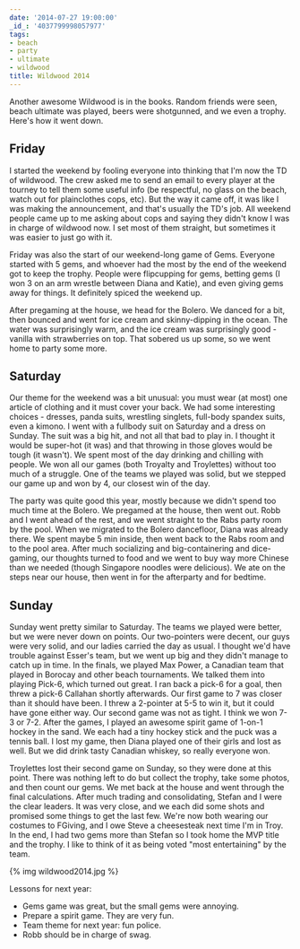 ```yaml
---
date: '2014-07-27 19:00:00'
_id_: '4037799998057977'
tags:
- beach
- party
- ultimate
- wildwood
title: Wildwood 2014
---
```


Another awesome Wildwood is in the books. Random friends were seen, beach ultimate was played, beers were shotgunned, and we even a trophy. Here's how it went down.

## Friday

I started the weekend by fooling everyone into thinking that I'm now the TD of wildwood. The crew asked me to send an email to every player at the tourney to tell them some useful info (be respectful, no glass on the beach, watch out for plainclothes cops, etc). But the way it came off, it was like I was making the announcement, and that's usually the TD's job. All weekend people came up to me asking about cops and saying they didn't know I was in charge of wildwood now. I set most of them straight, but sometimes it was easier to just go with it.

Friday was also the start of our weekend-long game of Gems. Everyone started with 5 gems, and whoever had the most by the end of the weekend got to keep the trophy. People were flipcupping for gems, betting gems (I won 3 on an arm wrestle between Diana and Katie), and even giving gems away for things. It definitely spiced the weekend up.

After pregaming at the house, we head for the Bolero. We danced for a bit, then bounced and went for ice cream and skinny-dipping in the ocean. The water was surprisingly warm, and the ice cream was surprisingly good - vanilla with strawberries on top. That sobered us up some, so we went home to party some more.

## Saturday

Our theme for the weekend was a bit unusual: you must wear (at most) one article of clothing and it must cover your back. We had some interesting choices - dresses, panda suits, wrestling singlets, full-body spandex suits, even a kimono. I went with a fullbody suit on Saturday and a dress on Sunday. The suit was a big hit, and not all that bad to play in. I thought it would be super-hot (it was) and that throwing in those gloves would be tough (it wasn't). We spent most of the day drinking and chilling with people. We won all our games (both Troyalty and Troylettes) without too much of a struggle. One of the teams we played was solid, but we stepped our game up and won by 4, our closest win of the day. 

The party was quite good this year, mostly because we didn't spend too much time at the Bolero. We pregamed at the house, then went out. Robb and I went ahead of the rest, and we went straight to the Rabs party room by the pool. When we migrated to the Bolero dancefloor, Diana was already there. We spent maybe 5 min inside, then went back to the Rabs room and to the pool area. After much socializing and big-containering and dice-gaming, our thoughts turned to food and we went to buy way more Chinese than we needed (though Singapore noodles were delicious). We ate on the steps near our house, then went in for the afterparty and for bedtime. 

## Sunday

Sunday went pretty similar to Saturday. The teams we played were better, but we were never down on points. Our two-pointers were decent, our guys were very solid, and our ladies carried the day as usual. I thought we'd have trouble against Esser's team, but we went up big and they didn't manage to catch up in time. In the finals, we played Max Power, a Canadian team that played in Borocay and other beach tournaments. We talked them into playing Pick-6, which turned out great. I ran back a pick-6 for a goal, then threw a pick-6 Callahan shortly afterwards. Our first game to 7 was closer than it should have been. I threw a 2-pointer at 5-5 to win it, but it could have gone either way. Our second game was not as tight. I think we won 7-3 or 7-2. After the games, I played an awesome spirit game of 1-on-1 hockey in the sand. We each had a tiny hockey stick and the puck was a tennis ball. I lost my game, then Diana played one of their girls and lost as well. But we did drink tasty Canadian whiskey, so really everyone won.

Troylettes lost their second game on Sunday, so they were done at this point. There was nothing left to do but collect the trophy, take some photos, and then count our gems. We met back at the house and went through the final calculations. After much trading and consolidating, Stefan and I were the clear leaders. It was very close, and we each did some shots and promised some things to get the last few. We're now both wearing our costumes to FGiving, and I owe Steve a cheesesteak next time I'm in Troy. In the end, I had two gems more than Stefan so I took home the MVP title and the trophy. I like to think of it as being voted "most entertaining" by the team. 

{% img wildwood2014.jpg %}

Lessons for next year:

- Gems game was great, but the small gems were annoying.
- Prepare a spirit game. They are very fun.
- Team theme for next year: fun police.
- Robb should be in charge of swag.
